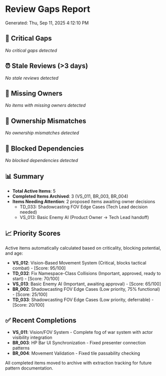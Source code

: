 # Review Gaps Report
Generated: Thu, Sep 11, 2025  4:12:10 PM

## 🚨 Critical Gaps
*No critical gaps detected*

## ⏰ Stale Reviews (>3 days)
*No stale reviews detected*

## 👤 Missing Owners
*No items with missing owners detected*

## 🔄 Ownership Mismatches  
*No ownership mismatches detected*

## 🚧 Blocked Dependencies
*No blocked dependencies detected*

## 📊 Summary
- **Total Active Items**: 5
- **Completed Items Archived**: 3 (VS_011, BR_003, BR_004)
- **Items Needing Attention**: 2 proposed items awaiting owner decisions
  - TD_033: Shadowcasting FOV Edge Cases (Tech Lead decision needed)
  - VS_013: Basic Enemy AI (Product Owner → Tech Lead handoff)

## 📈 Priority Scores
Active items automatically calculated based on criticality, blocking potential, and age:

- **VS_012**: Vision-Based Movement System (Critical, blocks tactical combat) - [Score: 95/100]
- **TD_032**: Fix Namespace-Class Collisions (Important, approved, ready to start) - [Score: 70/100]  
- **VS_013**: Basic Enemy AI (Important, awaiting approval) - [Score: 65/100]
- **BR_002**: Shadowcasting FOV Edge Cases (Low priority, 75% functional) - [Score: 25/100]
- **TD_033**: Shadowcasting FOV Edge Cases (Low priority, deferrable) - [Score: 20/100]

## ✅ Recent Completions
- **VS_011**: Vision/FOV System - Complete fog of war system with actor visibility integration
- **BR_003**: HP Bar UI Synchronization - Fixed presenter connection patterns  
- **BR_004**: Movement Validation - Fixed tile passability checking

All completed items moved to archive with extraction tracking for future pattern documentation.